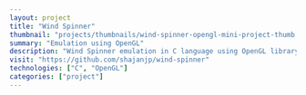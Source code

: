```yaml
---
layout: project
title: "Wind Spinner"
thumbnail: "projects/thumbnails/wind-spinner-opengl-mini-project-thumb.jpg"
summary: "Emulation using OpenGL"
description: "Wind Spinner emulation in C language using OpenGL library."
visit: "https://github.com/shajanjp/wind-spinner"
technologies: ["C", "OpenGL"]
categories: ["project"]
---
```

